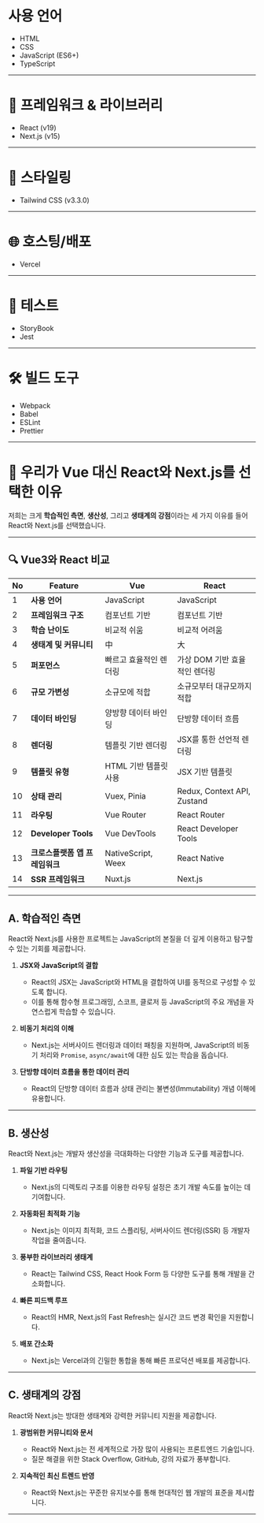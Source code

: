 # 사용 언어

- HTML
- CSS
- JavaScript (ES6+)
- TypeScript

---

# 🚀 프레임워크 & 라이브러리

- React (v19)
- Next.js (v15)

---

# 🎨 스타일링

- Tailwind CSS (v3.3.0)

---

# 🌐 호스팅/배포

- Vercel

---

# 🧪 테스트

- StoryBook
- Jest

---

# 🛠 빌드 도구

- Webpack
- Babel
- ESLint
- Prettier

---

# 🤔 우리가 Vue 대신 React와 Next.js를 선택한 이유

저희는 크게 **학습적인 측면**, **생산성**, 그리고 **생태계의 강점**이라는 세 가지 이유를 들어 React와 Next.js를 선택했습니다.

---

## 🔍 Vue3와 React 비교

| No  | Feature                        | Vue                            | React                          |
| --- | ------------------------------ | ------------------------------ | ------------------------------ |
| 1   | **사용 언어**                  | JavaScript                     | JavaScript                     |
| 2   | **프레임워크 구조**            | 컴포넌트 기반                  | 컴포넌트 기반                  |
| 3   | **학습 난이도**                | 비교적 쉬움                    | 비교적 어려움                  |
| 4   | **생태계 및 커뮤니티**          | 中                              | 大                              |
| 5   | **퍼포먼스**                   | 빠르고 효율적인 렌더링         | 가상 DOM 기반 효율적인 렌더링 |
| 6   | **규모 가변성**                | 소규모에 적합                  | 소규모부터 대규모까지 적합     |
| 7   | **데이터 바인딩**              | 양방향 데이터 바인딩           | 단방향 데이터 흐름            |
| 8   | **렌더링**                     | 템플릿 기반 렌더링            | JSX를 통한 선언적 렌더링       |
| 9   | **템플릿 유형**                | HTML 기반 템플릿 사용         | JSX 기반 템플릿               |
| 10  | **상태 관리**                  | Vuex, Pinia                   | Redux, Context API, Zustand   |
| 11  | **라우팅**                     | Vue Router                    | React Router                  |
| 12  | **Developer Tools**           | Vue DevTools                  | React Developer Tools         |
| 13  | **크로스플랫폼 앱 프레임워크** | NativeScript, Weex            | React Native                  |
| 14  | **SSR 프레임워크**             | Nuxt.js                       | Next.js                       |

---

## A. 학습적인 측면

React와 Next.js를 사용한 프로젝트는 JavaScript의 본질을 더 깊게 이용하고 탐구할 수 있는 기회를 제공합니다.

1. **JSX와 JavaScript의 결합**
   - React의 JSX는 JavaScript와 HTML을 결합하여 UI를 동적으로 구성할 수 있도록 합니다.
   - 이를 통해 함수형 프로그래밍, 스코프, 클로저 등 JavaScript의 주요 개념을 자연스럽게 학습할 수 있습니다.

2. **비동기 처리의 이해**
   - Next.js는 서버사이드 렌더링과 데이터 패칭을 지원하며, JavaScript의 비동기 처리와 `Promise`, `async/await`에 대한 심도 있는 학습을 돕습니다.

3. **단방향 데이터 흐름을 통한 데이터 관리**
   - React의 단방향 데이터 흐름과 상태 관리는 불변성(Immutability) 개념 이해에 유용합니다.

---

## B. 생산성

React와 Next.js는 개발자 생산성을 극대화하는 다양한 기능과 도구를 제공합니다.

1. **파일 기반 라우팅**
   - Next.js의 디렉토리 구조를 이용한 라우팅 설정은 초기 개발 속도를 높이는 데 기여합니다.

2. **자동화된 최적화 기능**
   - Next.js는 이미지 최적화, 코드 스플리팅, 서버사이드 렌더링(SSR) 등 개발자 작업을 줄여줍니다.

3. **풍부한 라이브러리 생태계**
   - React는 Tailwind CSS, React Hook Form 등 다양한 도구를 통해 개발을 간소화합니다.

4. **빠른 피드백 루프**
   - React의 HMR, Next.js의 Fast Refresh는 실시간 코드 변경 확인을 지원합니다.

5. **배포 간소화**
   - Next.js는 Vercel과의 긴밀한 통합을 통해 빠른 프로덕션 배포를 제공합니다.

---

## C. 생태계의 강점

React와 Next.js는 방대한 생태계와 강력한 커뮤니티 지원을 제공합니다.

1. **광범위한 커뮤니티와 문서**
   - React와 Next.js는 전 세계적으로 가장 많이 사용되는 프론트엔드 기술입니다.
   - 질문 해결을 위한 Stack Overflow, GitHub, 강의 자료가 풍부합니다.

2. **지속적인 최신 트렌드 반영**
   - React와 Next.js는 꾸준한 유지보수를 통해 현대적인 웹 개발의 표준을 제시합니다.

---